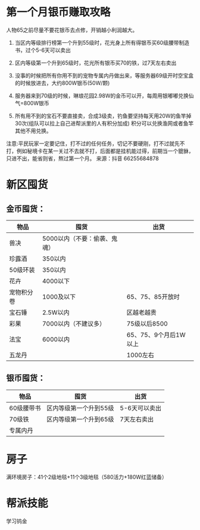 # 第一个月银币赚取攻略

人物65之前尽量不要花银币去点修，开销越小利润越大。

1. 当区内等级排行榜第一个升到55级时，花光身上所有得银币买60级腰带制造书，过个5-6天可以卖出

2. 区内等级第一个升到65级时，花光所有银币买70的铁，过7天左右卖出

3. 没事的时候把所有你用不到的宠物专属内丹做出来，等服务器69级开时空宝盒的时候放进去，大约800W银币(50W/颗)
4. 服务器来到70级的时候，琳琅花园2.98W的金币可以开，每周用银嘟嘟兑换仙气=800W银币
5.  所有用不到的宝石不要直接卖，合成3级卖，钓鱼要坚持每天用20W的鱼竿掉30次(组队可以拉上自己进帮派里的人有积分加成) 积分可以兑换渔网或者鱼竿其他不用兑换。

注意:平民玩家一定要记住，打不过的任何任务，切记不要硬刚，打不过就先不打，例如秘境卡在某一关过不去就不打，后面都是挂机能过得，前期当一个貔貅，只进不出，能省则省，熬过第一个月。
来源：抖音 66255684878

# 新区囤货

## 金币囤货：

| 物品       | 囤货                         | 出货                  |
| ---------- | ---------------------------- | --------------------- |
| 兽决       | 5000以内（不要：偷袭、鬼魂） |                       |
| 珍露酒     | 350以内                      |                       |
| 50级环装   | 350以内                      |                       |
| 花卉       | 4000以下                     |                       |
| 宠物积分卷 | 1000及以下                   | 65、75、85开放时      |
| 宝石锤     | 2.5W以内                     | 区越老越贵            |
| 彩果       | 7000以内（不建议多）         | 75级以后8500          |
| 法宝       | 6000以内                     | 65、75、9个月后1W以上 |
| 五龙丹     |                              | 1000左右              |



## 银币囤货：

| 物品       | 囤货                   | 出货          |
| ---------- | ---------------------- | ------------- |
| 60级腰带书 | 区内等级第一个升到55级 | 5-6天可以卖出 |
| 70级铁     | 区内等级第一个升到65级 | 7天左右卖出   |
| 专属内丹   |                        |               |

# 房子

满环境房子：41个2级地毯+11个3级地毯（580活力+180W红蓝储备）

# 帮派技能

学习钨金
